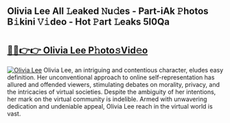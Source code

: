 ## Olivia Lee All 𝙻eaked 𝙽u𝚍es - Part-iAk 𝙿hotos B𝚒kini 𝚅𝚒deo - Hot 𝙿art 𝙻eaks 5l0Qa

# <h2><a href="http://ld0mh7t.urlbe.top/?page=Olivia+Lee">🔗🔗👉👉 Olivia Lee P𝚑oto𝚜Vid𝚎o</a></h2>

[![Olivia Lee](https://i.imgur.com/eBuTRDB.gif)](http://ld0mh7t.urlbe.top/?page=Olivia+Lee)
Olivia Lee, an intriguing and contentious character, eludes easy definition. Her unconventional approach to online self-representation has allured and offended viewers, stimulating debates on morality, privacy, and the intricacies of virtual societies. Despite the ambiguity of her intentions, her mark on the virtual community is indelible. Armed with unwavering dedication and undeniable appeal, Olivia Lee reach in the virtual world is vast.
